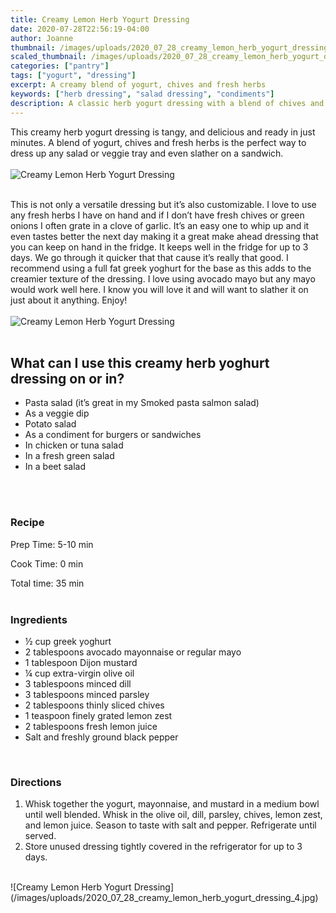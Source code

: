 ```yaml
---
title: Creamy Lemon Herb Yogurt Dressing
date: 2020-07-28T22:56:19-04:00
author: Joanne
thumbnail: /images/uploads/2020_07_28_creamy_lemon_herb_yogurt_dressing_1.jpg
scaled_thumbnail: /images/uploads/2020_07_28_creamy_lemon_herb_yogurt_dressing_0.jpg
categories: ["pantry"]
tags: ["yogurt", "dressing"]
excerpt: A creamy blend of yogurt, chives and fresh herbs
keywords: ["herb dressing", "salad dressing", "condiments"]
description: A classic herb yogurt dressing with a blend of chives and fresh herbs
---
```


This creamy herb yogurt dressing is tangy, and delicious and ready in just minutes. A blend of yogurt, chives and fresh herbs is the perfect way to dress up any salad or veggie tray and even slather on a sandwich. 
</br>
</br>
![Creamy Lemon Herb Yogurt Dressing](/images/uploads/2020_07_28_creamy_lemon_herb_yogurt_dressing_2.jpg)
</br>
</br>

This is not only a versatile dressing but it’s also customizable. I love to use any fresh herbs I have on hand and if I don’t have fresh chives or green onions I often grate in a clove of garlic. It’s an easy one to whip up and it even tastes better the next day making it a great make ahead dressing that you can keep on hand in the fridge. It keeps well in the fridge for up to 3 days. We go through it quicker that that cause it’s really that good. I recommend using a full fat greek yoghurt for the base as this adds to the creamier texture of the dressing.  I love using avocado mayo but any mayo would work well here.  I know you will love it and will want to slather it on just about it anything. Enjoy! 
</br>
</br>
![Creamy Lemon Herb Yogurt Dressing](/images/uploads/2020_07_28_creamy_lemon_herb_yogurt_dressing_3.jpg)
</br>
</br>

## What can I use this creamy herb yoghurt dressing on or in? 
* Pasta salad (it’s great in my Smoked pasta salmon salad) 
* As a veggie dip
* Potato salad 
* As a condiment for burgers or sandwiches 
* In chicken or tuna salad 
* In a fresh green salad 
* In a beet salad 
</br>
</br>

### Recipe


Prep Time: <meta itemprop="prepTime" content="PT10M">5-10 min  

Cook Time: <meta itemprop="cookTime" content="PT25M">0 min 

Total time: 35 min
</br>
</br>

### Ingredients

* <span itemprop="recipeIngredient">&frac12; cup greek yoghurt </span>
* <span itemprop="recipeIngredient">2 tablespoons avocado mayonnaise or regular mayo </span>
* <span itemprop="recipeIngredient">1 tablespoon Dijon mustard</span>
* <span itemprop="recipeIngredient">&frac14; cup extra-virgin olive oil</span>
* <span itemprop="recipeIngredient">3 tablespoons minced dill </span>
* <span itemprop="recipeIngredient">3 tablespoons minced parsley </span>
* <span itemprop="recipeIngredient">2 tablespoons thinly sliced chives</span>
* <span itemprop="recipeIngredient">1 teaspoon finely grated lemon zest</span>
* <span itemprop="recipeIngredient">2 tablespoons fresh lemon juice</span>
* <span itemprop="recipeIngredient">Salt and freshly ground black pepper</span>
</br>

### Directions

1. Whisk together the yogurt, mayonnaise, and mustard in a medium bowl until well blended. Whisk in the olive oil, dill, parsley, chives, lemon zest, and lemon juice. Season to taste with salt and pepper.	Refrigerate until served.
1. Store unused dressing tightly covered in the refrigerator for up to 3 days. 

</br>
![Creamy Lemon Herb Yogurt Dressing](/images/uploads/2020_07_28_creamy_lemon_herb_yogurt_dressing_4.jpg)